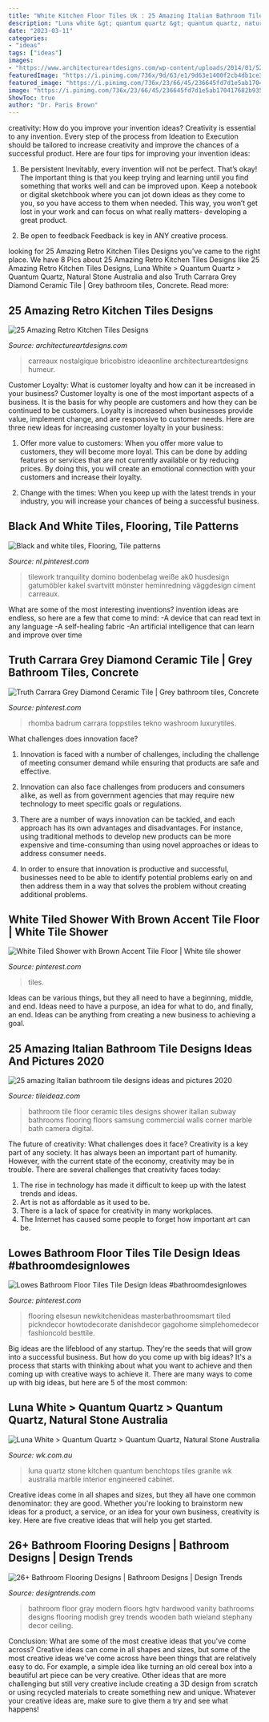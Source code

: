 ```yaml
---
title: "White Kitchen Floor Tiles Uk : 25 Amazing Italian Bathroom Tile Designs Ideas And Pictures 2020"
description: "Luna white &gt; quantum quartz &gt; quantum quartz, natural stone australia"
date: "2023-03-11"
categories:
- "ideas"
tags: ["ideas"]
images:
- "https://www.architectureartdesigns.com/wp-content/uploads/2014/01/525.jpg"
featuredImage: "https://i.pinimg.com/736x/9d/63/e1/9d63e1400f2cb4db1ce33ddecc9ce3ea--flooring.jpg"
featured_image: "https://i.pinimg.com/736x/23/66/45/236645fd7d1e5ab170417682b935e487.jpg"
image: "https://i.pinimg.com/736x/23/66/45/236645fd7d1e5ab170417682b935e487.jpg"
ShowToc: true
author: "Dr. Paris Brown"
---
```



creativity: How do you improve your invention ideas?
Creativity is essential to any invention. Every step of the process from Ideation to Execution should be tailored to increase creativity and improve the chances of a successful product. Here are four tips for improving your invention ideas:
1. Be persistent
Inevitably, every invention will not be perfect. That’s okay! The important thing is that you keep trying and learning until you find something that works well and can be improved upon. Keep a notebook or digital sketchbook where you can jot down ideas as they come to you, so you have access to them when needed. This way, you won’t get lost in your work and can focus on what really matters- developing a great product.

2. Be open to feedback
Feedback is key in ANY creative process.

	

		
looking for 25 Amazing Retro Kitchen Tiles Designs you've came to the right place. We have 8 Pics about 25 Amazing Retro Kitchen Tiles Designs like 25 Amazing Retro Kitchen Tiles Designs, Luna White &gt; Quantum Quartz &gt; Quantum Quartz, Natural Stone Australia and also Truth Carrara Grey Diamond Ceramic Tile | Grey bathroom tiles, Concrete. Read more:
		
    
## 25 Amazing Retro Kitchen Tiles Designs

<img loading=lazy src="https://www.architectureartdesigns.com/wp-content/uploads/2014/01/525.jpg" onerror="this.onerror=null;this.src='https://tse4.mm.bing.net/th?id=OIP.tCB_FoaNdc72pbFtH7WsWwHaJD&amp;pid=15.1';" alt="25 Amazing Retro Kitchen Tiles Designs">

_Source: architectureartdesigns.com_

>carreaux nostalgique bricobistro ideaonline architectureartdesigns humeur. 

	

Customer Loyalty: What is customer loyalty and how can it be increased in your business?
Customer loyalty is one of the most important aspects of a business. It is the basis for why people are customers and how they can be continued to be customers. Loyalty is increased when businesses provide value, implement change, and are responsive to customer needs. Here are three new ideas for increasing customer loyalty in your business:
1. Offer more value to customers: When you offer more value to customers, they will become more loyal. This can be done by adding features or services that are not currently available or by reducing prices. By doing this, you will create an emotional connection with your customers and increase their loyalty.

2. Change with the times: When you keep up with the latest trends in your industry, you will increase your chances of being a successful business.

    
## Black And White Tiles, Flooring, Tile Patterns

<img loading=lazy src="https://i.pinimg.com/736x/9d/63/e1/9d63e1400f2cb4db1ce33ddecc9ce3ea--flooring.jpg" onerror="this.onerror=null;this.src='https://tse1.mm.bing.net/th?id=OIP.JDG7sG9Zhe76aEkVw3zrIQHaJ3&amp;pid=15.1';" alt="Black and white tiles, Flooring, Tile patterns">

_Source: nl.pinterest.com_

>tilework tranquility domino bodenbelag weiße ak0 husdesign gatumöbler kakel svartvitt mönster heminredning väggdesign ciment carreaux. 

	

What are some of the most interesting inventions?
invention ideas are endless, so here are a few that come to mind: 
-A device that can read text in any language 
-A self-healing fabric 
-An artificial intelligence that can learn and improve over time

    
## Truth Carrara Grey Diamond Ceramic Tile | Grey Bathroom Tiles, Concrete

<img loading=lazy src="https://i.pinimg.com/736x/36/41/06/364106f94bce776ad6acb02516421803.jpg" onerror="this.onerror=null;this.src='https://tse2.mm.bing.net/th?id=OIP.J9EWfMgqaBHhGQFaoscvFwHaI4&amp;pid=15.1';" alt="Truth Carrara Grey Diamond Ceramic Tile | Grey bathroom tiles, Concrete">

_Source: pinterest.com_

>rhomba badrum carrara toppstiles tekno washroom luxurytiles. 

	

What challenges does innovation face?
1. Innovation is faced with a number of challenges, including the challenge of meeting consumer demand while ensuring that products are safe and effective.
2. Innovation can also face challenges from producers and consumers alike, as well as from government agencies that may require new technology to meet specific goals or regulations.

3. There are a number of ways innovation can be tackled, and each approach has its own advantages and disadvantages. For instance, using traditional methods to develop new products can be more expensive and time-consuming than using novel approaches or ideas to address consumer needs.

4. In order to ensure that innovation is productive and successful, businesses need to be able to identify potential problems early on and then address them in a way that solves the problem without creating additional problems.

    
## White Tiled Shower With Brown Accent Tile Floor | White Tile Shower

<img loading=lazy src="https://i.pinimg.com/736x/5b/3a/26/5b3a26d5c61837cdb6533cf61fe519d2.jpg" onerror="this.onerror=null;this.src='https://tse2.mm.bing.net/th?id=OIP.uDc4PH2hGRmacJiGyMcmcAHaLG&amp;pid=15.1';" alt="White Tiled Shower with Brown Accent Tile Floor | White tile shower">

_Source: pinterest.com_

>tiles. 

	

Ideas can be various things, but they all need to have a beginning, middle, and end. Ideas need to have a purpose, an idea for what to do, and finally, an end. Ideas can be anything from creating a new business to achieving a goal.

    
## 25 Amazing Italian Bathroom Tile Designs Ideas And Pictures 2020

<img loading=lazy src="https://www.tileideaz.com/wp-content/uploads/2015/10/manufacturers-engineered-the-generator-offset-hopscotch-hexagonal-italian-planner-contemporary-basketweave-sheet-sink-ideas-pictures-commercial-bathroom-tile-gallery-projects.jpg" onerror="this.onerror=null;this.src='https://tse4.mm.bing.net/th?id=OIP.VNJQTaMpkF9gf7lOYRcGTwHaJ3&amp;pid=15.1';" alt="25 amazing Italian bathroom tile designs ideas and pictures 2020">

_Source: tileideaz.com_

>bathroom tile floor ceramic tiles designs shower italian subway bathrooms flooring floors samsung commercial walls corner marble bath camera digital. 

	

The future of creativity: What challenges does it face?
Creativity is a key part of any society. It has always been an important part of humanity. However, with the current state of the economy, creativity may be in trouble. There are several challenges that creativity faces today: 
1) The rise in technology has made it difficult to keep up with the latest trends and ideas. 
2) Art is not as affordable as it used to be. 
3) There is a lack of space for creativity in many workplaces. 
4) The Internet has caused some people to forget how important art can be.

    
## Lowes Bathroom Floor Tiles Tile Design Ideas #bathroomdesignlowes

<img loading=lazy src="https://i.pinimg.com/736x/23/66/45/236645fd7d1e5ab170417682b935e487.jpg" onerror="this.onerror=null;this.src='https://tse3.mm.bing.net/th?id=OIP._4o_VoU4_6xfgS4YojjEjQHaLH&amp;pid=15.1';" alt="Lowes Bathroom Floor Tiles Tile Design Ideas #bathroomdesignlowes">

_Source: pinterest.com_

>flooring elsesun newkitchenideas masterbathroomsmart tiled pickndecor howtodecorate danishdecor gagohome simplehomedecor fashioncold besttile. 

	

Big ideas are the lifeblood of any startup. They're the seeds that will grow into a successful business. But how do you come up with big ideas? It's a process that starts with thinking about what you want to achieve and then coming up with creative ways to achieve it. There are many ways to come up with big ideas, but here are 5 of the most common: 

    
## Luna White &gt; Quantum Quartz &gt; Quantum Quartz, Natural Stone Australia

<img loading=lazy src="https://www.wk.com.au/ProductData/Gallery/7/Luna-White-3-WDMI9.jpg" onerror="this.onerror=null;this.src='https://tse3.mm.bing.net/th?id=OIP.JM_QxIfxo2SzED1JxbywKAHaJ6&amp;pid=15.1';" alt="Luna White &gt; Quantum Quartz &gt; Quantum Quartz, Natural Stone Australia">

_Source: wk.com.au_

>luna quartz stone kitchen quantum benchtops tiles granite wk australia marble interior engineered cabinet. 

	

Creative ideas come in all shapes and sizes, but they all have one common denominator: they are good. Whether you're looking to brainstorm new ideas for a product, a service, or an idea for your own business, creativity is key. Here are five creative ideas that will help you get started.

    
## 26+ Bathroom Flooring Designs | Bathroom Designs | Design Trends

<img loading=lazy src="https://images.designtrends.com/wp-content/uploads/2016/03/14054522/Modish-Bathroom-Floor-Design.jpeg" onerror="this.onerror=null;this.src='https://tse1.mm.bing.net/th?id=OIP.nI-neAbEiYzs9YKRrGpiBAHaLG&amp;pid=15.1';" alt="26+ Bathroom Flooring Designs | Bathroom Designs | Design Trends">

_Source: designtrends.com_

>bathroom floor gray modern floors hgtv hardwood vanity bathrooms designs flooring modish grey trends wooden bath wieland stephany decor ceiling. 

	

Conclusion: What are some of the most creative ideas that you've come across?
Creative ideas can come in all shapes and sizes, but some of the most creative ideas we've come across have been things that are relatively easy to do. For example, a simple idea like turning an old cereal box into a beautiful art piece can be very creative. Other ideas that are more challenging but still very creative include creating a 3D design from scratch or using recycled materials to create something new and unique. Whatever your creative ideas are, make sure to give them a try and see what happens!

